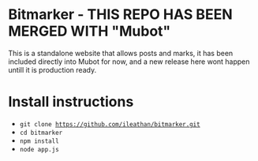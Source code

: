 # Bitmarker - THIS REPO HAS BEEN MERGED WITH "Mubot"

This is a standalone website that allows posts and marks, it has been included directly into Mubot for now, 
and a new release here wont happen untill it is production ready.


# Install instructions
* <code>git clone https://github.com/ileathan/bitmarker.git</code>
* <code>cd bitmarker</code>
* <code>npm install</code>
* <code>node app.js</code>
